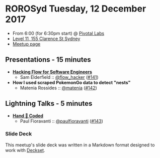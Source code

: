 # ROROSyd Tuesday, 12 December 2017

- From 6:00 (for 6:30pm start) @ [Pivotal Labs][]
- [Level 11, 155 Clarence St Sydney][]
- [Meetup page][]

## Presentations - 15 minutes

- **[Hacking Flow for Software Engineers][]**
  - Sam Elderfield :: [@flow_hacker][] ([#141][])
- **How I used scraped PokemonGo data to detect "nests"**
  - Matenia Rossides :: [@matenia][] ([#142][])

## Lightning Talks - 5 minutes

- **[Hand 🙌 Coded][]**
  - Paul Fioravanti :: [@paulfioravanti][] ([#143][])

### Slide Deck

This meetup's slide deck was written in a Markdown format designed to work with
[Deckset][].

[Hacking Flow for Software Engineers]: https://docs.google.com/presentation/d/1_0sA1lhrmghO_jsq60MO8hv1SYFax9Zj_uqHpmeq0Ws/edit#slide=id.p3
[@flow_hacker]: https://twitter.com/flow_hacker
[#141]: https://github.com/rails-oceania/roro/issues/141
[@matenia]: https://twitter.com/matenia
[#142]: https://github.com/rails-oceania/roro/issues/142
[Hand 🙌 Coded]: https://speakerdeck.com/paulfioravanti/hand-coded
[@paulfioravanti]: https://twitter.com/paulfioravanti
[#143]: https://github.com/rails-oceania/roro/issues/143
[Pivotal Labs]: https://pivotal.io/locations/sydney
[Level 11, 155 Clarence St Sydney]: https://goo.gl/maps/k6v9wdomLWF2
[Meetup page]: https://www.meetup.com/Ruby-On-Rails-Oceania-Sydney/events/qmvmqnywqbqb/
[Deckset]: https://www.decksetapp.com/
